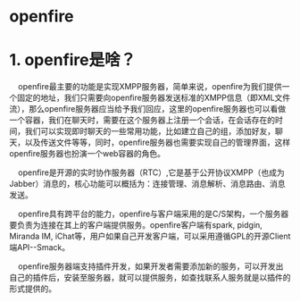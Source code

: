 openfire
=================

# 1. openfire是啥？

&nbsp;&nbsp;&nbsp;&nbsp;openfire最主要的功能是实现XMPP服务器，简单来说，openfire为我们提供一个固定的地址，我们只需要向openfire服务器发送标准的XMPP信息（即XML文件流），那么openfire服务器应当给予我们回应，这里的openfire服务器也可以看做一个容器，我们在聊天时，需要在这个服务器上注册一个会话，在会话存在的时间，我们可以实现即时聊天的一些常用功能，比如建立自己的组，添加好友，聊天，以及传送文件等等，同时，openfire服务器也需要实现自己的管理界面，这样openfire服务器也扮演一个web容器的角色。

&nbsp;&nbsp;&nbsp;&nbsp;openfire是开源的实时协作服务器（RTC）,它是基于公开协议XMPP（也成为Jabber）消息的，核心功能可以概括为：连接管理、消息解析、消息路由、消息发送。

&nbsp;&nbsp;&nbsp;&nbsp;openfire具有跨平台的能力，openfire与客户端采用的是C/S架构，一个服务器要负责为连接在其上的客户端提供服务。openfire客户端有spark, pidgin, Miranda IM, iChat等，用户如果自己开发客户端，可以采用遵循GPL的开源Client端API--Smack。

&nbsp;&nbsp;&nbsp;&nbsp;openfire服务器端支持插件开发，如果开发者需要添加新的服务，可以开发出自己的插件后，安装至服务器，就可以提供服务，如查找联系人服务就是以插件的形式提供的。
